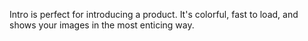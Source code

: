Intro is perfect for introducing a product. It's colorful, fast to load, and shows your images in the most enticing way.
